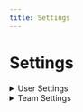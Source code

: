 ```yaml
---
title: Settings
---
```

# Settings

<details>

<summary>User Settings</summary>

[#user-settings](./#user-settings "mention")

</details>

<details>

<summary>Team Settings</summary>

[#team-settings](./#team-settings "mention")

</details>
